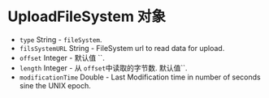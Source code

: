 # UploadFileSystem 对象

* `type` String - `fileSystem`.
* `filsSystemURL` String - FileSystem url to read data for upload.
* `offset` Integer - 默认值 ``.
* `length` Integer - 从 `offset`中读取的字节数. 默认值``.
* `modificationTime` Double - Last Modification time in number of seconds sine the UNIX epoch.